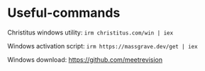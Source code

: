 # Useful-commands

Christitus windows utility: ```irm christitus.com/win | iex```

Windows activation script: ```irm https://massgrave.dev/get | iex```



Windows download: https://github.com/meetrevision
